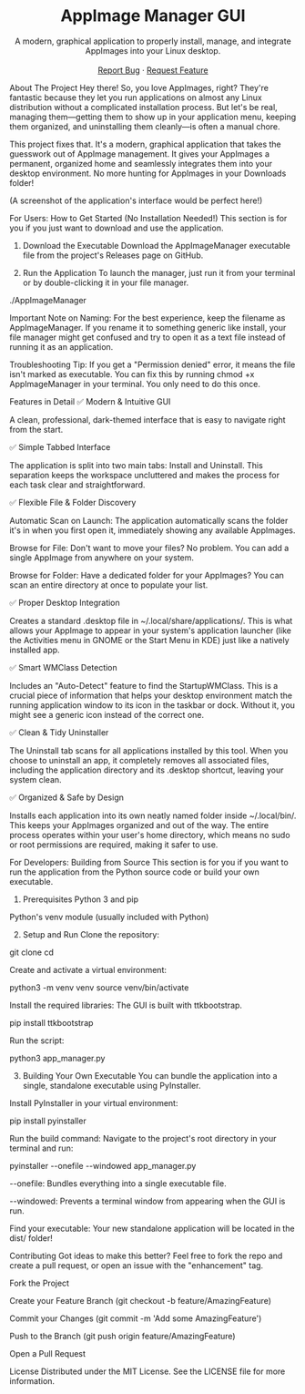 <div align="center">
<h1 align="center">AppImage Manager GUI</h1>
<p align="center">
A modern, graphical application to properly install, manage, and integrate AppImages into your Linux desktop.
<br />
<br />
<a href="#">Report Bug</a>
·
<a href="#">Request Feature</a>
</p>
</div>

About The Project
Hey there! So, you love AppImages, right? They're fantastic because they let you run applications on almost any Linux distribution without a complicated installation process. But let's be real, managing them—getting them to show up in your application menu, keeping them organized, and uninstalling them cleanly—is often a manual chore.

This project fixes that. It's a modern, graphical application that takes the guesswork out of AppImage management. It gives your AppImages a permanent, organized home and seamlessly integrates them into your desktop environment. No more hunting for AppImages in your Downloads folder!

(A screenshot of the application's interface would be perfect here!)

For Users: How to Get Started (No Installation Needed!)
This section is for you if you just want to download and use the application.

1. Download the Executable
Download the AppImageManager executable file from the project's Releases page on GitHub.

2. Run the Application
To launch the manager, just run it from your terminal or by double-clicking it in your file manager.

./AppImageManager

Important Note on Naming: For the best experience, keep the filename as AppImageManager. If you rename it to something generic like install, your file manager might get confused and try to open it as a text file instead of running it as an application.

Troubleshooting Tip: If you get a "Permission denied" error, it means the file isn't marked as executable. You can fix this by running chmod +x AppImageManager in your terminal. You only need to do this once.

Features in Detail
✅ Modern & Intuitive GUI

A clean, professional, dark-themed interface that is easy to navigate right from the start.

✅ Simple Tabbed Interface

The application is split into two main tabs: Install and Uninstall. This separation keeps the workspace uncluttered and makes the process for each task clear and straightforward.

✅ Flexible File & Folder Discovery

Automatic Scan on Launch: The application automatically scans the folder it's in when you first open it, immediately showing any available AppImages.

Browse for File: Don't want to move your files? No problem. You can add a single AppImage from anywhere on your system.

Browse for Folder: Have a dedicated folder for your AppImages? You can scan an entire directory at once to populate your list.

✅ Proper Desktop Integration

Creates a standard .desktop file in ~/.local/share/applications/. This is what allows your AppImage to appear in your system's application launcher (like the Activities menu in GNOME or the Start Menu in KDE) just like a natively installed app.

✅ Smart WMClass Detection

Includes an "Auto-Detect" feature to find the StartupWMClass. This is a crucial piece of information that helps your desktop environment match the running application window to its icon in the taskbar or dock. Without it, you might see a generic icon instead of the correct one.

✅ Clean & Tidy Uninstaller

The Uninstall tab scans for all applications installed by this tool. When you choose to uninstall an app, it completely removes all associated files, including the application directory and its .desktop shortcut, leaving your system clean.

✅ Organized & Safe by Design

Installs each application into its own neatly named folder inside ~/.local/bin/. This keeps your AppImages organized and out of the way. The entire process operates within your user's home directory, which means no sudo or root permissions are required, making it safer to use.

For Developers: Building from Source
This section is for you if you want to run the application from the Python source code or build your own executable.

1. Prerequisites
Python 3 and pip

Python's venv module (usually included with Python)

2. Setup and Run
Clone the repository:

git clone <your-repo-url>
cd <your-repo-folder>

Create and activate a virtual environment:

python3 -m venv venv
source venv/bin/activate

Install the required libraries:
The GUI is built with ttkbootstrap.

pip install ttkbootstrap

Run the script:

python3 app_manager.py

3. Building Your Own Executable
You can bundle the application into a single, standalone executable using PyInstaller.

Install PyInstaller in your virtual environment:

pip install pyinstaller

Run the build command:
Navigate to the project's root directory in your terminal and run:

pyinstaller --onefile --windowed app_manager.py

--onefile: Bundles everything into a single executable file.

--windowed: Prevents a terminal window from appearing when the GUI is run.

Find your executable: Your new standalone application will be located in the dist/ folder!

Contributing
Got ideas to make this better? Feel free to fork the repo and create a pull request, or open an issue with the "enhancement" tag.

Fork the Project

Create your Feature Branch (git checkout -b feature/AmazingFeature)

Commit your Changes (git commit -m 'Add some AmazingFeature')

Push to the Branch (git push origin feature/AmazingFeature)

Open a Pull Request

License
Distributed under the MIT License. See the LICENSE file for more information.
